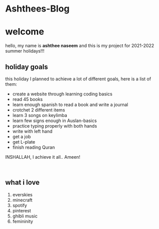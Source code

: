 # Ashthees-Blog
<html lang="en">
<head>
  <title>Ashthee's Blog</title>
</head>
<body>

<h1>welcome</h1>
<p>hello, my name is <b>ashthee naseem</b> and this is my project for 2021-2022 summer holidays!!!</p>

<h2>holiday goals</h2>
<p>this holiday I planned to achieve a lot of different goals, here is a list of them:</p>
<ul>
	<li>create a website through learning coding basics</li>
	<li>read 45 books</li>
	<li>learn enough spanish to read a book and write a journal</li>
	<li>crotchet 2 different items</li>
	<li>learn 3 songs on keylimba</li>
	<li>learn few signs enough in Auslan-basics</li>
	<li>practice typing properly with both hands</li>
	<li>write with left hand</li>
	<li>get a job</li>
	<li>get L-plate</li>
	<li>finish reading Quran</li>
</ul>
<p>INSHALLAH, I achieve it all.. Ameen! </p>
<br>
<h2> what i love </h2>
	<ol>
		<li>everskies</li>
		<li> minecraft</li>
		<li> spotify</li>
		<li> pinterest</li>
		<li> ghibli music</li>
		<li> femininity</li>
</body>
</html>
